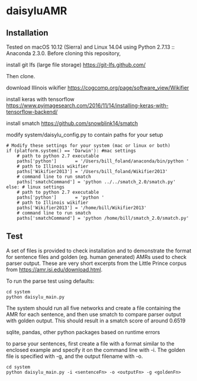 # daisyluAMR

Installation
---
Tested on macOS 10.12 (Sierra) and Linux 14.04 using Python 2.7.13 :: Anaconda 2.3.0.
Before cloning this repository, 

install git lfs (large file storage)
https://git-lfs.github.com/

Then clone.

download Illinois wikifier
https://cogcomp.org/page/software_view/Wikifier

install keras with tensorflow
https://www.pyimagesearch.com/2016/11/14/installing-keras-with-tensorflow-backend/

install smatch 
https://github.com/snowblink14/smatch

modify system/daisylu_config.py to contain paths for your setup

    # Modify these settings for your system (mac or linux or both)
    if (platform.system() == 'Darwin'): #mac settings
        # path to python 2.7 executable
        paths['python']       = '/Users/bill_foland/anaconda/bin/python '  
        # path to Illinois wikifier
        paths['Wikifier2013'] = '/Users/bill_foland/Wikifier2013'
        # command line to run smatch
        paths['smatchCommand'] = 'python ../../smatch_2.0/smatch.py'
    else: # linux settings
        # path to python 2.7 executable
        paths['python']       = 'python '   
        # path to Illinois wikifier
        paths['Wikifier2013'] = '/home/bill/Wikifier2013'
        # command line to run smatch
        paths['smatchCommand'] = 'python /home/bill/smatch_2.0/smatch.py'



Test
----

A set of files is provided to check installation and to demonstrate the format for
sentence files and golden (eg. human generated) AMRs used to check parser output.  These are very short excerpts from the Little Prince corpus from https://amr.isi.edu/download.html.

To run the parse test using defaults:

    cd system
    python daisylu_main.py

The system should run all five networks and create a file containing the AMR for each sentence, and then use smatch to compare parser output with golden output.  This should result in a smatch score of around 0.6519 

sqlite, pandas, other python packages based on runtime errors

to parse your sentences, first create a file with a format similar to the enclosed example and specify it on the command line with -i.  The golden file is specified with -g, and the output filename with -o.

    cd system
    python daisylu_main.py -i <sentenceFn> -o <outputFn> -g <goldenFn>








